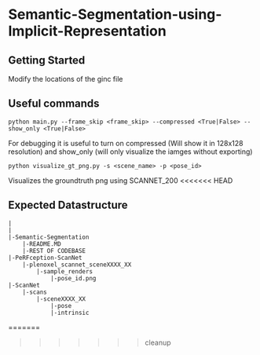 # Semantic-Segmentation-using-Implicit-Representation
## Getting Started
Modify the locations of the ginc file 

## Useful commands
```
python main.py --frame_skip <frame_skip> --compressed <True|False> --show_only <True|False>
```
For debugging it is useful to turn on compressed (Will show it in 128x128 resolution) and show_only (will only visualize the iamges without exporting)

```
python visualize_gt_png.py -s <scene_name> -p <pose_id>
```
Visualizes the groundtruth png using SCANNET_200 
<<<<<<< HEAD

## Expected Datastructure
```
|
|
|-Semantic-Segmentation
    |-README.MD
    |-REST OF CODEBASE
|-PeRFception-ScanNet
    |-plenoxel_scannet_sceneXXXX_XX
        |-sample_renders
            |-pose_id.png
|-ScanNet
    |-scans
        |-sceneXXXX_XX
            |-pose
            |-intrinsic
```

=======
>>>>>>> cleanup

